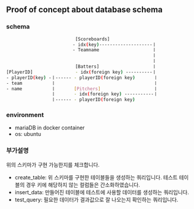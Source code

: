 
## Proof of concept about database schema

### schema
```bash
                          [Scoreboards]
                         - idx(key)--------------------ㅣ
                         - Teamname                    ㅣ
                                                       ㅣ
                                                       ㅣ
                          [Batters]                    ㅣ
[PlayerID]                - idx(foreign key) ----------ㅣ
- playerID(key) -ㅣ------ - playerID(foreign key)       ㅣ
- team           ㅣ                                     ㅣ
- name           ㅣ       [Pitchers]                    ㅣ
                 ㅣ       - idx(foreign key) -----------ㅣ
                 ㅣ------ - playerID(foreign key)
```

### environment

- mariaDB in docker container
- os: ubuntu

### 부가설명

위의 스키마가 구현 가능한지를 체크합니다.

- create_table: 위 스키마를 구현한 테이블들을 생성하는 쿼리입니다. 테스트 테이블의 경우 키에 해당하지 않는 컬럼들은 간소화하였습니다.
- insert_data: 만들어진 테이블에 테스트에 사용할 데이터를 생성하는 쿼리입니다.
- test_query: 필요한 데이터가 결과값으로 잘 나오는지 확인하는 쿼리입니다.
